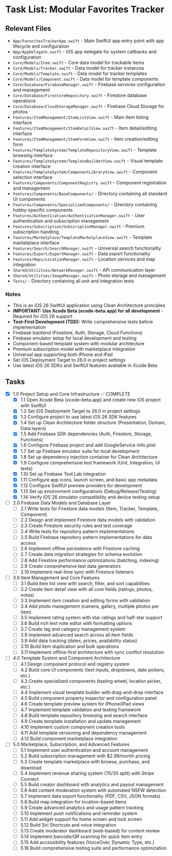 # Task List: Modular Favorites Tracker

## Relevant Files

- `App/FavoritesTrackerApp.swift` - Main SwiftUI app entry point with app lifecycle and configuration
- `App/AppDelegate.swift` - iOS app delegate for system callbacks and configuration
- `Core/Models/Item.swift` - Core data model for trackable items
- `Core/Models/Tracker.swift` - Data model for tracker instances
- `Core/Models/Template.swift` - Data model for tracker templates
- `Core/Models/Component.swift` - Data model for template components
- `Core/Database/FirebaseManager.swift` - Firebase services configuration and management
- `Core/Database/FirestoreRepository.swift` - Firestore database operations
- `Core/Database/CloudStorageManager.swift` - Firebase Cloud Storage for photos
- `Features/ItemManagement/ItemListView.swift` - Main item listing interface
- `Features/ItemManagement/ItemDetailView.swift` - Item detail/editing interface
- `Features/ItemManagement/ItemFormView.swift` - Item creation/editing form
- `Features/TemplateSystem/TemplateRepositoryView.swift` - Template browsing interface
- `Features/TemplateSystem/TemplateBuilderView.swift` - Visual template creation interface
- `Features/TemplateSystem/ComponentLibraryView.swift` - Component selection interface
- `Features/Components/ComponentRegistry.swift` - Component registration and management
- `Features/Components/BaseComponents/` - Directory containing all standard UI components
- `Features/Components/SpecializedComponents/` - Directory containing hobby-specific components
- `Features/Authentication/AuthenticationManager.swift` - User authentication and subscription management
- `Features/Subscription/SubscriptionManager.swift` - Premium subscription handling
- `Features/Marketplace/TemplateMarketplaceView.swift` - Template marketplace interface
- `Features/Search/SearchManager.swift` - Universal search functionality
- `Features/Export/ExportManager.swift` - Data export functionality
- `Features/Maps/LocationManager.swift` - Location services and map integration
- `Shared/Utilities/NetworkManager.swift` - API communication layer
- `Shared/Utilities/ImageManager.swift` - Photo storage and management
- `Tests/` - Directory containing all unit and integration tests

### Notes

- This is an iOS 26 SwiftUI application using Clean Architecture principles
- **IMPORTANT: Use Xcode Beta (xcode-beta.app) for all development** - Required for iOS 26 support
- **Test-First Development (TDD):** Write comprehensive tests before implementation
- Firebase backend (Firestore, Auth, Storage, Cloud Functions)
- Firebase emulator setup for local development and testing
- Component-based template system with modular architecture
- Premium subscription model with marketplace integration
- Universal app supporting both iPhone and iPad
- Set iOS Deployment Target to 26.0 in project settings
- Use latest iOS 26 SDKs and SwiftUI features available in Xcode Beta

## Tasks

- [x] 1.0 Project Setup and Core Infrastructure ✅ COMPLETE
  - [x] 1.1 Open Xcode Beta (xcode-beta.app) and create new iOS project with SwiftUI
  - [x] 1.2 Set iOS Deployment Target to 26.0 in project settings
  - [x] 1.3 Configure project to use latest iOS 26 SDK features
  - [x] 1.4 Set up Clean Architecture folder structure (Presentation, Domain, Data layers)
  - [x] 1.5 Add Firebase SDK dependencies (Auth, Firestore, Storage, Functions)
  - [x] 1.6 Configure Firebase project and add GoogleService-Info.plist
  - [x] 1.7 Set up Firebase emulator suite for local development
  - [x] 1.8 Set up dependency injection container for Clean Architecture
  - [x] 1.9 Configure comprehensive test framework (Unit, Integration, UI tests)
  - [x] 1.10 Set up Firebase Test Lab integration
  - [x] 1.11 Configure app icons, launch screen, and basic app metadata
  - [x] 1.12 Configure SwiftUI preview providers for development
  - [x] 1.13 Set up environment configurations (Debug/Release/Testing)
  - [x] 1.14 Verify iOS 26 simulator compatibility and device testing setup

- [ ] 2.0 Firebase Data Models and Database Layer
  - [ ] 2.1 Write tests for Firestore data models (Item, Tracker, Template, Component)
  - [ ] 2.2 Design and implement Firestore data models with validation
  - [ ] 2.3 Create Firestore security rules and test coverage
  - [ ] 2.4 Write tests for repository pattern implementations
  - [ ] 2.5 Build Firebase repository pattern implementations for data access
  - [ ] 2.6 Implement offline persistence with Firestore caching
  - [ ] 2.7 Create data migration strategies for schema evolution
  - [ ] 2.8 Add Firestore performance optimizations (batching, indexing)
  - [ ] 2.9 Create comprehensive test data generators
  - [ ] 2.10 Implement real-time sync with Firestore listeners

- [ ] 3.0 Item Management and Core Features
  - [ ] 3.1 Build item list view with search, filter, and sort capabilities
  - [ ] 3.2 Create item detail view with all core fields (ratings, photos, notes)
  - [ ] 3.3 Implement item creation and editing forms with validation
  - [ ] 3.4 Add photo management (camera, gallery, multiple photos per item)
  - [ ] 3.5 Implement rating system with star ratings and half-star support
  - [ ] 3.6 Build rich text note editor with formatting options
  - [ ] 3.7 Create tag and category management system
  - [ ] 3.8 Implement advanced search across all item fields
  - [ ] 3.9 Add data tracking (dates, prices, availability status)
  - [ ] 3.10 Build item duplication and bulk operations
  - [ ] 3.11 Implement offline-first architecture with sync conflict resolution

- [ ] 4.0 Template System and Component Architecture
  - [ ] 4.1 Design component protocol and registry system
  - [ ] 4.2 Build core UI components (text inputs, dropdowns, date pickers, etc.)
  - [ ] 4.3 Create specialized components (tasting wheel, location picker, etc.)
  - [ ] 4.4 Implement visual template builder with drag-and-drop interface
  - [ ] 4.5 Build component property inspector and configuration panel
  - [ ] 4.6 Create template preview system for iPhone/iPad views
  - [ ] 4.7 Implement template validation and testing framework
  - [ ] 4.8 Build template repository browsing and search interface
  - [ ] 4.9 Create template installation and update management
  - [ ] 4.10 Implement custom component creation tools
  - [ ] 4.11 Add template versioning and dependency management
  - [ ] 4.12 Build component marketplace integration

- [ ] 5.0 Marketplace, Subscription, and Advanced Features
  - [ ] 5.1 Implement user authentication and account management
  - [ ] 5.2 Build subscription management with $2.99/month pricing
  - [ ] 5.3 Create template marketplace with browse, purchase, and download
  - [ ] 5.4 Implement revenue sharing system (70/30 split) with Stripe Connect
  - [ ] 5.5 Build creator dashboard with analytics and payout management
  - [ ] 5.6 Add content moderation system with automated NSFW detection
  - [ ] 5.7 Implement data export functionality (PDF, CSV, JSON formats)
  - [ ] 5.8 Build map integration for location-based items
  - [ ] 5.9 Create advanced analytics and usage pattern tracking
  - [ ] 5.10 Implement push notifications and reminder system
  - [ ] 5.11 Add widget support for home screen and lock screen
  - [ ] 5.12 Build Siri Shortcuts and voice integration
  - [ ] 5.13 Create moderator dashboard (web-based) for content review
  - [ ] 5.14 Implement barcode/QR scanning for quick item entry
  - [ ] 5.15 Add accessibility features (VoiceOver, Dynamic Type, etc.)
  - [ ] 5.16 Build comprehensive testing suite and performance optimization